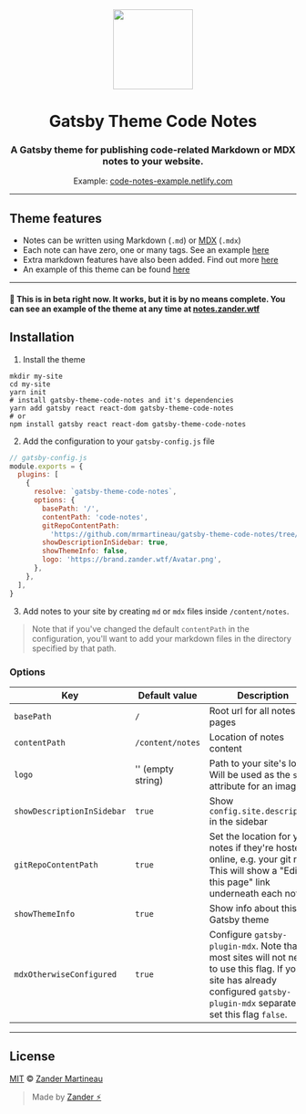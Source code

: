 <div align="center">
  <img src="https://brand.zander.wtf/Avatar.png" width="140">
  <h1>
    Gatsby Theme Code Notes
  </h1>
  <h3>
    A Gatsby theme for publishing code-related Markdown or MDX notes to your website.
  </h3>

Example: [code-notes-example.netlify.com](https://code-notes-example.netlify.com/)

</div>

---

## Theme features

- Notes can be written using Markdown (`.md`) or [MDX](https://mdxjs.com/) (`.mdx`)
- Each note can have zero, one or many tags. See an example [here](https://github.com/mrmartineau/gatsby-theme-code-notes/blob/master/example/code-notes/syntax-highlighting.md)
- Extra markdown features have also been added. Find out more [here](https://github.com/mrmartineau/gatsby-theme-code-notes/blob/master/example/code-notes/markdown-features.md)
- An example of this theme can be found [here](https://code-notes-example.netlify.com/)

---

#### 🚧 This is in beta right now. It works, but it is by no means complete. You can see an example of the theme at any time at [notes.zander.wtf](https://notes.zander.wtf)

## Installation

1. Install the theme

```shell
mkdir my-site
cd my-site
yarn init
# install gatsby-theme-code-notes and it's dependencies
yarn add gatsby react react-dom gatsby-theme-code-notes
# or
npm install gatsby react react-dom gatsby-theme-code-notes
```

2. Add the configuration to your `gatsby-config.js` file

```js
// gatsby-config.js
module.exports = {
  plugins: [
    {
      resolve: `gatsby-theme-code-notes`,
      options: {
        basePath: '/',
        contentPath: 'code-notes',
        gitRepoContentPath:
          'https://github.com/mrmartineau/gatsby-theme-code-notes/tree/master/example/code-notes/',
        showDescriptionInSidebar: true,
        showThemeInfo: false,
        logo: 'https://brand.zander.wtf/Avatar.png',
      },
    },
  ],
}
```

3. Add notes to your site by creating `md` or `mdx` files inside `/content/notes`.

> Note that if you've changed the default `contentPath` in the configuration, you'll want to add your markdown files in the directory specified by that path.

### Options

| Key                        | Default value     | Description                                                                                                                                                                    |
| -------------------------- | ----------------- | ------------------------------------------------------------------------------------------------------------------------------------------------------------------------------ |
| `basePath`                 | `/`               | Root url for all notes pages                                                                                                                                                   |
| `contentPath`              | `/content/notes`  | Location of notes content                                                                                                                                                      |
| `logo`                     | '' (empty string) | Path to your site's logo. Will be used as the `src` attribute for an image                                                                                                     |
| `showDescriptionInSidebar` | `true`            | Show `config.site.description` in the sidebar                                                                                                                                  |
| `gitRepoContentPath`       | `true`            | Set the location for your notes if they're hosted online, e.g. your git repo. This will show a "Edit this page" link underneath each note                                      |
| `showThemeInfo`            | `true`            | Show info about this Gatsby theme                                                                                                                                              |
| `mdxOtherwiseConfigured`   | `true`            | Configure `gatsby-plugin-mdx`. Note that most sites will not need to use this flag. If your site has already configured `gatsby-plugin-mdx` separately, set this flag `false`. |

---

## License

[MIT](https://choosealicense.com/licenses/mit/) © [Zander Martineau](https://zander.wtf)

> Made by [Zander ⚡](https://github.com/mrmartineau/)
